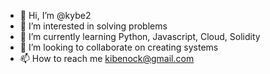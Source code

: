 - 👋 Hi, I’m @kybe2
- 👀 I’m interested in solving problems
- 🌱 I’m currently learning Python, Javascript, Cloud, Solidity
- 💞️ I’m looking to collaborate on creating systems
- 📫 How to reach me kibenock@gmail.com

<!---
ekibett/ekibett is a ✨ special ✨ repository because its `README.md` (this file) appears on your GitHub profile.
You can click the Preview link to take a look at your changes.
--->
